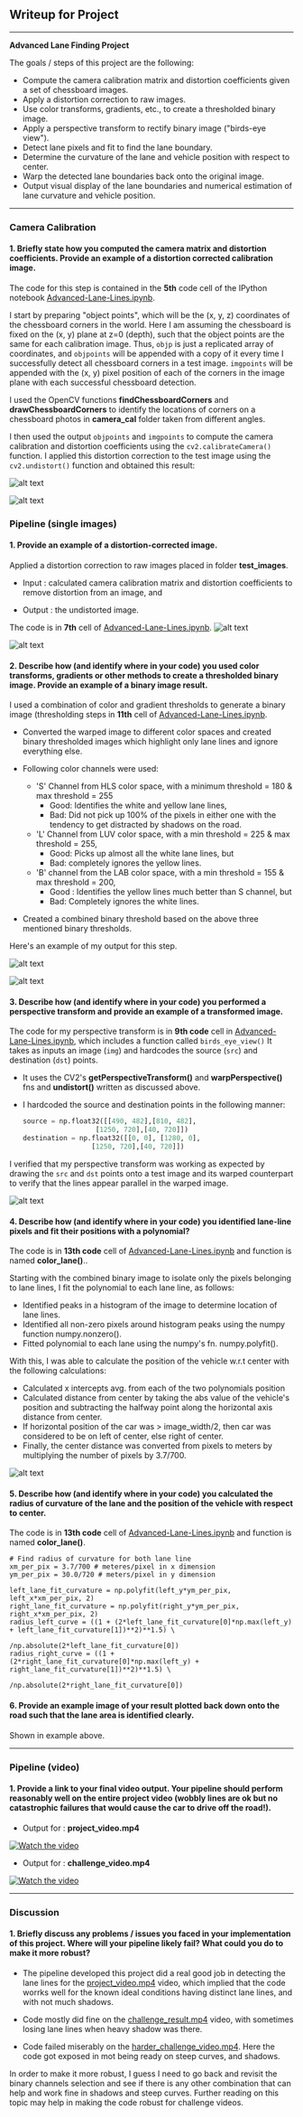 ## Writeup for Project


---

**Advanced Lane Finding Project**

The goals / steps of this project are the following:

* Compute the camera calibration matrix and distortion coefficients given a set of chessboard images.
* Apply a distortion correction to raw images.
* Use color transforms, gradients, etc., to create a thresholded binary image.
* Apply a perspective transform to rectify binary image ("birds-eye view").
* Detect lane pixels and fit to find the lane boundary.
* Determine the curvature of the lane and vehicle position with respect to center.
* Warp the detected lane boundaries back onto the original image.
* Output visual display of the lane boundaries and numerical estimation of lane curvature and vehicle position.

[//]: # (Image References)

[image1]: output_images/1.camera_cal_Output/calibration17_out.jpg "Undistorted"
[image2]: output_images/1.camera_cal_Output/calibration11_out.jpg "Undistorted"
[image3]: output_images/2.test_images_Output/straight_lines1_out.jpg	"straight_lines1_out"
[image4]: output_images/2.test_images_Output/test1_out.jpg	"test3_out"
[image5]: output_images/4.binary_thresholds_Output/test3_out.jpg	"BinaryThresholded"
[image6]: output_images/4.binary_thresholds_Output/test5_out.jpg	"BinaryThresholded1"
[image7]: output_images/3.birds_eye_view_Output/test5_out.jpg	"Bird's eye view"
[image8]: output_images/5.color_lanes_Output/test5_out.jpg	"colour view"

[image2]: ./test_images/test1.jpg "Road Transformed"
[image3]: ./examples/binary_combo_example.jpg "Binary Example"
[image4]: ./examples/warped_straight_lines.jpg "Warp Example"
[image5]: ./examples/color_fit_lines.jpg "Fit Visual"
[image6]: ./examples/example_output.jpg "Output"
[video1]: ./project_video.mp4 "Video"

---

### Camera Calibration

#### 1. Briefly state how you computed the camera matrix and distortion coefficients. Provide an example of a distortion corrected calibration image.

The code for this step is contained in the **5th** code cell of the IPython notebook [Advanced-Lane-Lines.ipynb](Advanced-Lane-Lines.ipynb).

I start by preparing "object points", which will be the (x, y, z) coordinates of the chessboard corners in the world. Here I am assuming the chessboard is fixed on the (x, y) plane at z=0 (depth), such that the object points are the same for each calibration image.  Thus, `objp` is just a replicated array of coordinates, and `objpoints` will be appended with a copy of it every time I successfully detect all chessboard corners in a test image.  `imgpoints` will be appended with the (x, y) pixel position of each of the corners in the image plane with each successful chessboard detection.  

I used the OpenCV functions **findChessboardCorners** and **drawChessboardCorners** to identify the locations of corners on a chessboard photos in **camera_cal** folder taken from different angles.

I then used the output `objpoints` and `imgpoints` to compute the camera calibration and distortion coefficients using the `cv2.calibrateCamera()` function.  I applied this distortion correction to the test image using the `cv2.undistort()` function and obtained this result:

![alt text][image1]

![alt text][image2]

### Pipeline (single images)

#### 1. Provide an example of a distortion-corrected image.

Applied a distortion correction to raw images placed in folder **test_images**.

- Input : calculated camera calibration matrix and distortion coefficients to remove distortion from an image, and

- Output : the undistorted image.

The code is in **7th** cell of [Advanced-Lane-Lines.ipynb](Advanced-Lane-Lines.ipynb).
![alt text][image3]

![alt text][image4]

#### 2. Describe how (and identify where in your code) you used color transforms, gradients or other methods to create a thresholded binary image.  Provide an example of a binary image result.

I used a combination of color and gradient thresholds to generate a binary image (thresholding steps in **11th** cell of [Advanced-Lane-Lines.ipynb](Advanced-Lane-Lines.ipynb).  

  - Converted the warped image to different color spaces and created binary thresholded images which highlight only lane lines and ignore everything else.
  - Following color channels were used:
    - 'S' Channel from HLS color space, with a minimum threshold = 180 & max threshold = 255
       - Good: Identifies the white and yellow lane lines,
       - Bad: Did not pick up 100% of the pixels in either one with the tendency to get distracted by shadows on the road.
    - 'L' Channel from LUV color space, with a min threshold = 225 & max threshold = 255,
       - Good: Picks up almost all the white lane lines, but
       - Bad: completely ignores the yellow lines.
    - 'B' channel from the LAB color space, with a min threshold = 155 & max threshold = 200,
       - Good : Identifies the yellow lines much better than S channel, but
       - Bad: Completely ignores the white lines.

   - Created a combined binary threshold based on the above three mentioned binary thresholds.

Here's an example of my output for this step.

![alt text][image5]

![alt text][image6]

#### 3. Describe how (and identify where in your code) you performed a perspective transform and provide an example of a transformed image.

The code for my perspective transform is in **9th code** cell in  [Advanced-Lane-Lines.ipynb](Advanced-Lane-Lines.ipynb), which includes a function called `birds_eye_view()` It takes as inputs an image (`img`) and hardcodes the source (`src`) and destination (`dst`) points.  
- It uses the CV2's **getPerspectiveTransform()** and **warpPerspective()** fns and **undistort()** written as discussed above.
- I hardcoded the source and destination points in the following manner:

    ```python
    source = np.float32([[490, 482],[810, 482],
                      [1250, 720],[40, 720]])
    destination = np.float32([[0, 0], [1280, 0],
                     [1250, 720],[40, 720]])
    ```

I verified that my perspective transform was working as expected by drawing the `src` and `dst` points onto a test image and its warped counterpart to verify that the lines appear parallel in the warped image.

![alt text][image7]

#### 4. Describe how (and identify where in your code) you identified lane-line pixels and fit their positions with a polynomial?

The code is in **13th code** cell of [Advanced-Lane-Lines.ipynb](Advanced-Lane-Lines.ipynb) and function is named **color_lane()**..

Starting with the combined binary image to isolate only the pixels belonging to lane lines, I fit the polynomial to each lane line, as follows:

- Identified peaks in a histogram of the image to determine location of lane lines.
- Identified all non-zero pixels around histogram peaks using the numpy function numpy.nonzero().
- Fitted polynomial to each lane using the numpy's fn. numpy.polyfit().

With this, I was able to calculate the position of the vehicle w.r.t center with the following calculations:

- Calculated x intercepts avg. from each of the two polynomials position
- Calculated distance from center by taking the abs value of the vehicle's position and subtracting the halfway point along the horizontal axis distance from center.
- If horizontal position of the car was > image_width/2, then car was considered to be on left of center, else right of center.
- Finally, the center distance was converted from pixels to meters by multiplying the number of pixels by 3.7/700.

![alt text][image8]

#### 5. Describe how (and identify where in your code) you calculated the radius of curvature of the lane and the position of the vehicle with respect to center.

The code is in **13th code** cell of [Advanced-Lane-Lines.ipynb](Advanced-Lane-Lines.ipynb) and function is named **color_lane()**.

```
# Find radius of curvature for both lane line
xm_per_pix = 3.7/700 # meteres/pixel in x dimension
ym_per_pix = 30.0/720 # meters/pixel in y dimension

left_lane_fit_curvature = np.polyfit(left_y*ym_per_pix, left_x*xm_per_pix, 2)
right_lane_fit_curvature = np.polyfit(right_y*ym_per_pix, right_x*xm_per_pix, 2)
radius_left_curve = ((1 + (2*left_lane_fit_curvature[0]*np.max(left_y) + left_lane_fit_curvature[1])**2)**1.5) \
                             /np.absolute(2*left_lane_fit_curvature[0])
radius_right_curve = ((1 + (2*right_lane_fit_curvature[0]*np.max(left_y) + right_lane_fit_curvature[1])**2)**1.5) \
                                /np.absolute(2*right_lane_fit_curvature[0])
```

#### 6. Provide an example image of your result plotted back down onto the road such that the lane area is identified clearly.

Shown in example above.

---

### Pipeline (video)

#### 1. Provide a link to your final video output.  Your pipeline should perform reasonably well on the entire project video (wobbly lines are ok but no catastrophic failures that would cause the car to drive off the road!).

- Output for : **project_video.mp4**


[![Watch the video](output_images/project_video_output_sample_img.png )](https://youtu.be/IXanFQSjAGU)

- Output for : **challenge_video.mp4**

[![Watch the video](output_images/challenge_video_ouput_sample_img.png )](https://youtu.be/Axt0_GvmV7g)

---

### Discussion

#### 1. Briefly discuss any problems / issues you faced in your implementation of this project.  Where will your pipeline likely fail?  What could you do to make it more robust?

- The pipeline developed this project did a real good job in detecting the lane lines for the  [project_video.mp4](https://youtu.be/IXanFQSjAGU) video, which implied that the code worrks well for the known ideal conditions having distinct lane lines, and with not much shadows.

- Code mostly did fine on the [challenge_result.mp4](https://youtu.be/Axt0_GvmV7g) video, with sometimes losing lane lines when heavy shadow was there.

- Code failed miserably on the [harder_challenge_video.mp4](https://github.com/udacity/CarND-Advanced-Lane-Lines/blob/master/harder_challenge_video.mp4). Here the code got exposed in mot being ready on steep curves, and shadows.

In order to make it more robust, I guess I need to go back and revisit the binary channels selection and see if there is any other combination that can help and work fine in shadows and steep curves. Further reading on this topic may help in making the code robust for challenge videos.

